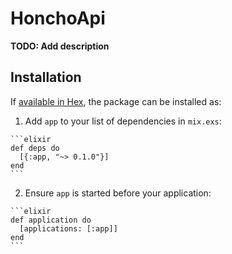 # HonchoApi

**TODO: Add description**

## Installation

If [available in Hex](https://hex.pm/docs/publish), the package can be installed as:

  1. Add `app` to your list of dependencies in `mix.exs`:

    ```elixir
    def deps do
      [{:app, "~> 0.1.0"}]
    end
    ```

  2. Ensure `app` is started before your application:

    ```elixir
    def application do
      [applications: [:app]]
    end
    ```

